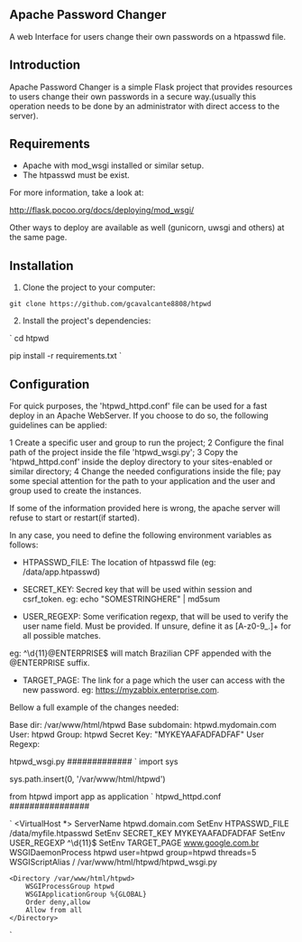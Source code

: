 Apache Password Changer
-----------------------

A web Interface for users change their own passwords on a htpasswd file.

Introduction
------------

Apache Password Changer is a simple Flask project that provides resources
to users change their own passwords in a secure way.(usually this operation
needs to be done by an administrator with direct access to the server).

Requirements
------------

* Apache with mod_wsgi installed or similar setup.
* The htpasswd must be exist.

For more information, take a look at:

http://flask.pocoo.org/docs/deploying/mod_wsgi/

Other ways to deploy are available as well (gunicorn, uwsgi and others) at the
same page.

Installation
-----------

1. Clone the project to your computer:

` git clone https://github.com/gcavalcante8808/htpwd `

2. Install the project's dependencies:

` cd htpwd

pip install -r requirements.txt `

Configuration
-------------

For quick purposes, the 'htpwd_httpd.conf' file can be used for a fast deploy in
an Apache WebServer. If you choose to do so, the following guidelines can be
applied:

 1 Create a specific user and group to run the project;
 2 Configure the final path of the project inside the file 'htpwd_wsgi.py';
 3 Copy the 'htpwd_httpd.conf' inside the deploy directory to your sites-enabled
 or similar directory;
 4 Change the needed configurations inside the file; pay some special attention
 for the path to your application and the user and group used to create the
 instances.

 If some of the information provided here is wrong, the apache server will
  refuse to start or restart(if started).

In any case, you need to define the following environment
variables as follows:

 * HTPASSWD_FILE: The location of htpasswd file (eg: /data/app.htpasswd)

 * SECRET_KEY: Secred key that will be used within session and csrf_token.
eg: echo "SOMESTRINGHERE" | md5sum

 * USER_REGEXP: Some verification regexp, that will be used to verify the
 user name field. Must be provided. If unsure, define it as [A-z0-9_.]+ for
 all possible matches.

 eg: ^\d{11}@ENTERPRISE$ will match Brazilian CPF appended with the
 @ENTERPRISE suffix.

 * TARGET_PAGE: The link for a page which the user can access with the new
 password. eg: https://myzabbix.enterprise.com.

Bellow a full example of the changes needed:

Base dir: /var/www/html/htpwd
Base subdomain: htpwd.mydomain.com
User: htpwd
Group: htpwd
Secret Key: "MYKEYAAFADFADFAF"
User Regexp:

htpwd_wsgi.py
#############
` import sys

sys.path.insert(0, '/var/www/html/htpwd')

from htpwd import app as application
`
htpwd_httpd.conf
################

`
<VirtualHost *>
    ServerName htpwd.domain.com
    SetEnv HTPASSWD_FILE /data/myfile.htpasswd
    SetEnv SECRET_KEY MYKEYAAFADFADFAF
    SetEnv USER_REGEXP ^\d{11}$
    SetEnv TARGET_PAGE www.google.com.br
    WSGIDaemonProcess htpwd user=htpwd group=htpwd threads=5
    WSGIScriptAlias / /var/www/html/htpwd/htpwd_wsgi.py

    <Directory /var/www/html/htpwd>
        WSGIProcessGroup htpwd
        WSGIApplicationGroup %{GLOBAL}
        Order deny,allow
        Allow from all
    </Directory>
</VirtualHost>
`

